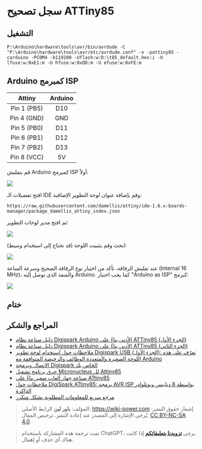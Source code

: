 # سجل تصحيح ATTiny85

## التشغيل

```shell
P:\Arduino\hardware\tools\avr/bin/avrdude -C "P:\Arduino\hardware\tools\avr/etc/avrdude.conf" -v -pattiny85 -carduino -PCOM4 -b119200 -Uflash:w:D:\t85_default.hex:i -U lfuse:w:0xE1:m -U hfuse:w:0xDD:m -U efuse:w:0xFE:m
```

## Arduino كمبرمج ISP

|   Attiny    | Arduino |
| :---------: | :-----: |
| Pin 1 (PB5) |   D10   |
| Pin 4 (GND) |   GND   |
| Pin 5 (PB0) |   D11   |
| Pin 6 (PB1) |   D12   |
| Pin 7 (PB2) |   D13   |
| Pin 8 (VCC) |   5V    |

قم بتفليش Arduino كمبرمج ISP أولاً:

![](https://media.wiki-power.com/img/20200426144425.png)

افتح تفضيلات الـ IDE وقم بإضافة عنوان لوحة التطوير الإضافية:

```
https://raw.githubusercontent.com/damellis/attiny/ide-1.6.x-boards-manager/package_damellis_attiny_index.json
```

ثم افتح مدير لوحات التطوير:

![](https://media.wiki-power.com/img/20200426144642.png)

ابحث وقم بتثبيت اللوحة (قد تحتاج إلى استخدام وسيط):

![](https://media.wiki-power.com/img/20200426144732.png)

عند تفليش الرقاقة، تأكد من اختيار نوع الرقاقة الصحيح وسرعة الساعة (Internal 16 MHz)، والمنفذ الذي توصل إليه Arduino. كما يجب اختيار "Arduino as ISP" كبرمج:

![](https://media.wiki-power.com/img/20200426144834.png)

## ختام

## المراجع والشكر

- [دليل صناعة نظام Digispark Arduino الأدنى بناءً على ATTiny85 (الجزء الأول)](https://blog.csdn.net/Argon_Ghost/article/details/103637870?depth_1-utm_source=distribute.pc_relevant.none-task-blog-BlogCommendFromBaidu-4&utm_source=distribute.pc_relevant.none-task-blog-BlogCommendFromBaidu--4)
- [دليل صناعة نظام Digispark Arduino الأدنى بناءً على ATTiny85 (الجزء الثاني)](https://blog.csdn.net/Argon_Ghost/article/details/103859931)
- [ملاحظات حول استخدام لوحة تطوير Digispark USB (الجزء الأول): تعرّف على هذه اللوحة الصغيرة والمتعددة الوظائف والرخيصة المتوافقة مع Arduino](https://zhuanlan.zhihu.com/p/73336394)
- [الاتصال وبرمجة Digispark الخاص بك](http://digistump.com/wiki/digispark/tutorials/connecting)
- [حرق برنامج تشغيل Micronucleus لل Attiny85](http://iremo-tw.blogspot.com/2018/03/attiny85-micronucleus-bootloader.html)
- [صناعة جهاز ألعاب صغير بناءً على ATtiny85](https://www.jianshu.com/p/55e86b4e0194)
- [ملاحظات حول DigiSpark ATtiny85: برمجة AVR ISP بواسطة 8 دبابيس وبوتلوادر الذاكرة](http://blog.sina.com.cn/s/blog_6566538d0102w6qk.html)
- [مرجع سريع للمعلومات المطلوبة بشكل متكرر](http://digistump.com/wiki/digispark/quickref)

> المؤلف: **باور لين**
> الرابط الأصلي: <https://wiki-power.com>
> إشعار حقوق النشر: يُرجى الإشارة إلى المصدر عند إعادة النشر. ترخيص المقال: [CC BY-NC-SA 4.0](https://creativecommons.org/licenses/by/4.0/deed.zh).

> تمت ترجمة هذه المشاركة باستخدام ChatGPT، يرجى [**تزويدنا بتعليقاتكم**](https://github.com/linyuxuanlin/Wiki_MkDocs/issues/new) إذا كانت هناك أي حذف أو إهمال.
